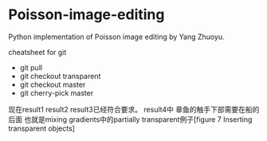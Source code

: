 # Poisson-image-editing
Python implementation of Poisson image editing by Yang Zhuoyu.

cheatsheet for git
  
  - git pull
  - git checkout transparent
  - git checkout master
  - git cherry-pick master

现在result1 result2 result3已经符合要求。
result4中 章鱼的触手下部需要在船的后面 也就是mixing gradients中的partially transparent例子[figure 7 Inserting transparent objects]
